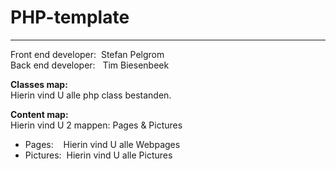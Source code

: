 # PHP-template
---
Front end developer:	&nbsp;Stefan Pelgrom  
Back end developer:		&nbsp;&nbsp;Tim Biesenbeek

**Classes map:**  
Hierin vind U alle php class bestanden.

**Content map:**  
Hierin vind U 2 mappen: Pages & Pictures  
* Pages:  		&nbsp;&nbsp;&nbsp;Hierin vind U alle Webpages  
* Pictures:		&nbsp;Hierin vind U alle Pictures

